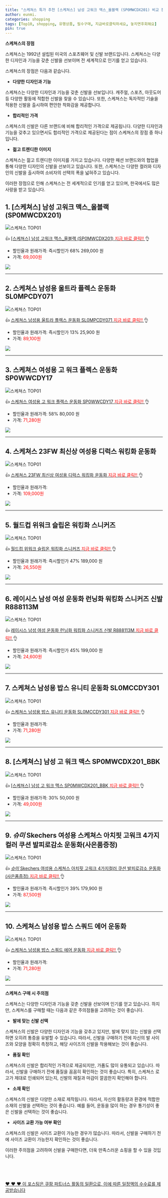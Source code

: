 ```yaml
---
title: "스케쳐스 특가 추천 [스케쳐스] 남성 고워크 맥스_올블랙 (SP0MWCDX201) 비교 장점"
author: eunmi.
categories: shopping
tags: [Top10, shopping, 유행상품, 필수구매, 지금바로클릭하세요, 놓치면후회해요]
pin: true
---
```

**스케쳐스의 장점**

스케쳐스는 1992년 설립된 미국의 스포츠웨어 및 신발 브랜드입니다. 스케쳐스는 다양한 디자인과 기능을 갖춘 신발을 선보이며 전 세계적으로 인기를 얻고 있습니다.

스케쳐스의 장점은 다음과 같습니다.

* **다양한 디자인과 기능**

스케쳐스는 다양한 디자인과 기능을 갖춘 신발을 선보입니다. 캐주얼, 스포츠, 아웃도어 등 다양한 활동에 적합한 신발을 찾을 수 있습니다. 또한, 스케쳐스는 독자적인 기술을 적용한 신발을 출시하여 편안한 착화감을 제공합니다.

* **합리적인 가격**

스케쳐스의 신발은 다른 브랜드에 비해 합리적인 가격으로 제공됩니다. 다양한 디자인과 기능을 갖추고 있으면서도 합리적인 가격으로 제공된다는 점이 스케쳐스의 장점 중 하나입니다.

* **젊고 트렌디한 이미지**

스케쳐스는 젊고 트렌디한 이미지를 가지고 있습니다. 다양한 패션 브랜드와의 협업을 통해 다양한 디자인의 신발을 선보이고 있습니다. 또한, 스케쳐스는 다양한 컬러와 디자인의 신발을 출시하여 소비자의 선택의 폭을 넓혀주고 있습니다.

이러한 장점으로 인해 스케쳐스는 전 세계적으로 인기를 얻고 있으며, 한국에서도 많은 사랑을 받고 있습니다.

   

## 1. [스케쳐스] 남성 고워크 맥스_올블랙 (SP0MWCDX201)

![스케쳐스 TOP01](https://thumbnail7.coupangcdn.com/thumbnails/remote/230x230ex/image/vendor_inventory/e426/824d7949c158f3c7680377686e71f8d855bda209b2655f59322528c04881.JPG)


👍 [[스케쳐스] 남성 고워크 맥스_올블랙 (SP0MWCDX201) <font color=red> 지금 바로 클릭!! </font> ](https://link.coupang.com/re/AFFSDP?lptag=AF3617701&subid=GithubCoopas&pageKey=7186420283&traceid=V0-153&itemId=18134832720&vendorItemId=85285458611) 👌 


- 할인율과 원래가격: 즉시할인가 68%  269,000   원
- 가격: <span style='color:red'>69,000원</span>

[![](/discount_price.png)](https://link.coupang.com/re/AFFSDP?lptag=AF3617701&subid=GithubCoopas&pageKey=7186420283&traceid=V0-153&itemId=18134832720&vendorItemId=85285458611)

---


   

## 2. 스케쳐스 남성용 울트라 플렉스 운동화 SL0MPCDY071

![스케쳐스 TOP01](https://thumbnail9.coupangcdn.com/thumbnails/remote/230x230ex/image/retail/images/2023/08/08/10/3/8bc39eb7-c43b-444c-9375-c07eeb53a2b1.jpg)


👍 [스케쳐스 남성용 울트라 플렉스 운동화 SL0MPCDY071 <font color=red> 지금 바로 클릭!! </font> ](https://link.coupang.com/re/AFFSDP?lptag=AF3617701&subid=GithubCoopas&pageKey=7517938860&traceid=V0-153&itemId=19712221200&vendorItemId=86816559391) 👌 


- 할인율과 원래가격: 즉시할인가 13%  25,900   원
- 가격: <span style='color:red'>89,100원</span>

[![](/discount_price.png)](https://link.coupang.com/re/AFFSDP?lptag=AF3617701&subid=GithubCoopas&pageKey=7517938860&traceid=V0-153&itemId=19712221200&vendorItemId=86816559391)

---


   

## 3. 스케쳐스 여성용 고 워크 플렉스 운동화 SP0WWCDY17

![스케쳐스 TOP01](https://thumbnail6.coupangcdn.com/thumbnails/remote/230x230ex/image/retail/images/2023/08/08/10/6/db37d1f5-532a-4453-84ad-32d16782f21f.jpg)


👍 [스케쳐스 여성용 고 워크 플렉스 운동화 SP0WWCDY17 <font color=red> 지금 바로 클릭!! </font> ](https://link.coupang.com/re/AFFSDP?lptag=AF3617701&subid=GithubCoopas&pageKey=7517939018&traceid=V0-153&itemId=19712221878&vendorItemId=86816559846) 👌 


- 할인율과 원래가격: 58%  80,000   원
- 가격: <span style='color:red'>71,280원</span>

[![](/discount_price.png)](https://link.coupang.com/re/AFFSDP?lptag=AF3617701&subid=GithubCoopas&pageKey=7517939018&traceid=V0-153&itemId=19712221878&vendorItemId=86816559846)

---


   

## 4. 스케쳐스 23FW 최신상 여성용 디럭스 워킹화 운동화

![스케쳐스 TOP01](https://thumbnail8.coupangcdn.com/thumbnails/remote/230x230ex/image/vendor_inventory/3f1f/3cd2244b44e162a57f4f7c3fb816155318484956c62ec476c187a67c5c17.jpg)


👍 [스케쳐스 23FW 최신상 여성용 디럭스 워킹화 운동화 <font color=red> 지금 바로 클릭!! </font> ](https://link.coupang.com/re/AFFSDP?lptag=AF3617701&subid=GithubCoopas&pageKey=7526520171&traceid=V0-153&itemId=19752091200&vendorItemId=86855576641) 👌 


- 할인율과 원래가격: 
- 가격: <span style='color:red'>109,000원</span>

[![](/discount_price.png)](https://link.coupang.com/re/AFFSDP?lptag=AF3617701&subid=GithubCoopas&pageKey=7526520171&traceid=V0-153&itemId=19752091200&vendorItemId=86855576641)

---


   

## 5. 월드컵 위워크 슬립온 워킹화 스니커즈

![스케쳐스 TOP01](https://thumbnail7.coupangcdn.com/thumbnails/remote/230x230ex/image/retail/images/4820303626228748-d2a9fd01-9219-48b6-95c4-bccd4f8a639e.jpg)


👍 [월드컵 위워크 슬립온 워킹화 스니커즈 <font color=red> 지금 바로 클릭!! </font> ](https://link.coupang.com/re/AFFSDP?lptag=AF3617701&subid=GithubCoopas&pageKey=7152551901&traceid=V0-153&itemId=17984732838&vendorItemId=85141444970) 👌 


- 할인율과 원래가격: 즉시할인가 47%  189,000   원
- 가격: <span style='color:red'>26,550원</span>

[![](/discount_price.png)](https://link.coupang.com/re/AFFSDP?lptag=AF3617701&subid=GithubCoopas&pageKey=7152551901&traceid=V0-153&itemId=17984732838&vendorItemId=85141444970)

---


   

## 6. 레이시스 남성 여성 운동화 런닝화 워킹화 스니커즈 신발 R888113M

![스케쳐스 TOP01](https://thumbnail10.coupangcdn.com/thumbnails/remote/230x230ex/image/vendor_inventory/b152/10aeaa2e6103f98cae206e19bb17311110260bce00baa365b28f2e0a1bf6.jpg)


👍 [레이시스 남성 여성 운동화 런닝화 워킹화 스니커즈 신발 R888113M <font color=red> 지금 바로 클릭!! </font> ](https://link.coupang.com/re/AFFSDP?lptag=AF3617701&subid=GithubCoopas&pageKey=6729424979&traceid=V0-153&itemId=15675132841&vendorItemId=82890608316) 👌 


- 할인율과 원래가격: 즉시할인가 45%  199,000   원
- 가격: <span style='color:red'>24,600원</span>

[![](/discount_price.png)](https://link.coupang.com/re/AFFSDP?lptag=AF3617701&subid=GithubCoopas&pageKey=6729424979&traceid=V0-153&itemId=15675132841&vendorItemId=82890608316)

---


   

## 7. 스케쳐스 남성용 밥스 유니티 운동화 SL0MCCDY301

![스케쳐스 TOP01](https://thumbnail8.coupangcdn.com/thumbnails/remote/230x230ex/image/retail/images/2023/08/08/10/7/db3d13b4-70a1-4309-8c58-45c02979e1bd.jpg)


👍 [스케쳐스 남성용 밥스 유니티 운동화 SL0MCCDY301 <font color=red> 지금 바로 클릭!! </font> ](https://link.coupang.com/re/AFFSDP?lptag=AF3617701&subid=GithubCoopas&pageKey=7517938783&traceid=V0-153&itemId=19712220957&vendorItemId=86816559105) 👌 


- 할인율과 원래가격: 
- 가격: <span style='color:red'>71,280원</span>

[![](/discount_price.png)](https://link.coupang.com/re/AFFSDP?lptag=AF3617701&subid=GithubCoopas&pageKey=7517938783&traceid=V0-153&itemId=19712220957&vendorItemId=86816559105)

---


   

## 8. [스케쳐스] 남성 고 워크 맥스 SP0MWCDX201_BBK

![스케쳐스 TOP01](https://thumbnail10.coupangcdn.com/thumbnails/remote/230x230ex/image/vendor_inventory/cf88/d9d417ad0cd43ade4b153c8abebc47c1c1ab5d85915037617618c8e825b9.jpg)


👍 [[스케쳐스] 남성 고 워크 맥스 SP0MWCDX201_BBK <font color=red> 지금 바로 클릭!! </font> ](https://link.coupang.com/re/AFFSDP?lptag=AF3617701&subid=GithubCoopas&pageKey=7188124688&traceid=V0-153&itemId=18142781677&vendorItemId=85293225344) 👌 


- 할인율과 원래가격: 30%  50,000   원
- 가격: <span style='color:red'>49,000원</span>

[![](/discount_price.png)](https://link.coupang.com/re/AFFSDP?lptag=AF3617701&subid=GithubCoopas&pageKey=7188124688&traceid=V0-153&itemId=18142781677&vendorItemId=85293225344)

---


   

## 9. *슈미* Skechers 여성용 스케쳐스 아치핏 고워크 4가지컬러 쿠션 발피로감소 운동화(사은품증정)

![스케쳐스 TOP01](https://thumbnail7.coupangcdn.com/thumbnails/remote/230x230ex/image/vendor_inventory/e4f6/df3df527ca9cd2860ff08c10196376a18ec8b04c66f9543b27dddb503f32.jpg)


👍 [*슈미* Skechers 여성용 스케쳐스 아치핏 고워크 4가지컬러 쿠션 발피로감소 운동화(사은품증정) <font color=red> 지금 바로 클릭!! </font> ](https://link.coupang.com/re/AFFSDP?lptag=AF3617701&subid=GithubCoopas&pageKey=7141127785&traceid=V0-153&itemId=18494270211&vendorItemId=87248021811) 👌 


- 할인율과 원래가격: 즉시할인가 39%  179,900   원
- 가격: <span style='color:red'>87,500원</span>

[![](/discount_price.png)](https://link.coupang.com/re/AFFSDP?lptag=AF3617701&subid=GithubCoopas&pageKey=7141127785&traceid=V0-153&itemId=18494270211&vendorItemId=87248021811)

---


   

## 10. 스케쳐스 남성용 밥스 스쿼드 에어 운동화

![스케쳐스 TOP01](https://thumbnail10.coupangcdn.com/thumbnails/remote/230x230ex/image/rs_quotation_api/j6d6j5cr/4f3397bf65a44f57b4d2b4312177acad.jpg)


👍 [스케쳐스 남성용 밥스 스쿼드 에어 운동화 <font color=red> 지금 바로 클릭!! </font> ](https://link.coupang.com/re/AFFSDP?lptag=AF3617701&subid=GithubCoopas&pageKey=7219269811&traceid=V0-153&itemId=18290265911&vendorItemId=85436008639) 👌 


- 할인율과 원래가격: 
- 가격: <span style='color:red'>71,280원</span>

[![](/discount_price.png)](https://link.coupang.com/re/AFFSDP?lptag=AF3617701&subid=GithubCoopas&pageKey=7219269811&traceid=V0-153&itemId=18290265911&vendorItemId=85436008639)

---
**스케쳐스 구매 시 주의점**

스케쳐스는 다양한 디자인과 기능을 갖춘 신발을 선보이며 인기를 얻고 있습니다. 하지만, 스케쳐스를 구매할 때는 다음과 같은 주의점들을 고려하는 것이 좋습니다.

* **발에 맞는 신발 선택**

스케쳐스의 신발은 다양한 디자인과 기능을 갖추고 있지만, 발에 맞지 않는 신발을 선택하면 오히려 통증을 유발할 수 있습니다. 따라서, 신발을 구매하기 전에 자신의 발 사이즈와 모양을 정확히 측정하고, 해당 사이즈의 신발을 착용해보는 것이 좋습니다.

* **품질 확인**

스케쳐스의 신발은 합리적인 가격으로 제공되지만, 가품도 많이 유통되고 있습니다. 따라서, 신발을 구매하기 전에 품질을 꼼꼼히 확인하는 것이 좋습니다. 특히, 스케쳐스 로고가 제대로 인쇄되어 있는지, 신발의 재질과 마감이 깔끔한지 확인해야 합니다.

* **소재 확인**

스케쳐스의 신발은 다양한 소재로 제작됩니다. 따라서, 자신의 활동량과 환경에 적합한 소재의 신발을 선택하는 것이 좋습니다. 예를 들어, 운동을 많이 하는 경우 통기성이 좋은 신발을 선택하는 것이 좋습니다.

* **사이즈 교환 가능 여부 확인**

스케쳐스의 신발은 사이즈 교환이 가능한 경우가 많습니다. 따라서, 신발을 구매하기 전에 사이즈 교환이 가능한지 확인하는 것이 좋습니다.

이러한 주의점을 고려하여 신발을 구매한다면, 더욱 만족스러운 쇼핑을 할 수 있을 것입니다.<br><br><br><br><br> [ ❤ ❤ ❤ 이 포스팅은 쿠팡 파트너스 활동의 일환으로, 이에 따른 일정액의 수수료를 제공받습니다](https://link.coupang.com/a/bcEFyh)